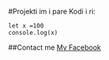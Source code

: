#Projekti im i pare
Kodi i ri:

    let x =100 
    console.log(x)
   

##Contact me
[My Facebook](https://www.facebook.com/getuar.sopa)
